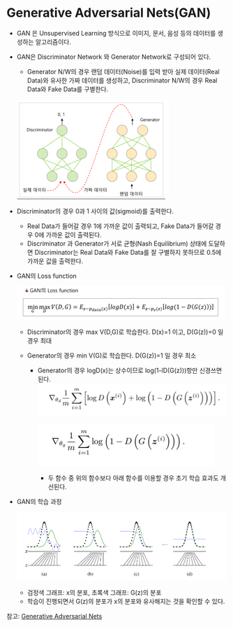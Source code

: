 # Generative Adversarial Nets(GAN)

* GAN 은 Unsupervised Learning 방식으로 이미지, 문서, 음성 등의 데이터를 생성하는 알고리즘이다.

* GAN은 Discriminator Network 와 Generator Network로 구성되어 있다. 

  * Generator N/W의 경우 랜덤 데이터(Noise)를 입력 받아 실제 데이터(Real Data)와 유사한 가짜 데이터를 생성하고, Discriminator N/W의 경우 Real Data와 Fake Data를 구별한다.

  ![GAN_algorithm](markdown-images/GAN_algorithm.PNG)

* Discriminator의 경우 0과 1 사이의 값(sigmoid)를 출력한다. 

  * Real Data가 들어갈 경우 1에 가까운 값이 출력되고, Fake Data가 들어갈 경우 0에 가까운 값이 출력된다.
  * Discriminator 과 Generator가 서로 균형(Nash Equilibrium) 상태에 도달하면 Discriminator는 Real Data와 Fake Data를 잘 구별하지 못하므로 0.5에 가까운 값을 출력한다.

* GAN의 Loss function

  ![GAN_Loss_function](markdown-images/GAN_Loss_function.PNG)

  * Discriminator의 경우 max V(D,G)로 학습한다. D(x)=1 이고, D(G(z))=0 일 경우 최대

  * Generator의 경우 min V(G)로 학습한다. D(G(z))=1 일 경우 최소

    * Generator의 경우 logD(x)는 상수이므로 log(1-lD(G(z)))항만 신경쓰면 된다.
      ![GAN_generator_1](markdown-images/GAN_generator_1.PNG)

      ![GAN_generator_2](markdown-images/GAN_generator_2.PNG)

      * 두 함수 중 위의 함수보다 아래 함수를 이용할 경우 초기 학습 효과도 개선된다.

* GAN의 학습 과정

  ![GAN_learning](markdown-images/GAN_learning.PNG)
  * 검정색 그래프: x의 분포, 초록색 그래프: G(z)의 분포
  * 학습이 진행되면서 G(z)의 분포가 x의 분포와 유사해지는 것을 확인할 수 있다.

참고: [Generative Adversarial Nets](https://papers.nips.cc/paper/5423-generative-adversarial-nets.pdf)